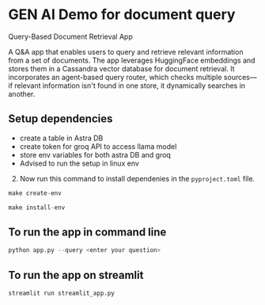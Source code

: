 # GEN AI Demo for document query 

Query-Based Document Retrieval App

A Q&A app that enables users to query and retrieve relevant information from a set of documents. The app leverages HuggingFace embeddings and stores them in a Cassandra vector database for document retrieval. It incorporates an agent-based query router, which checks multiple sources—if relevant information isn't found in one store, it dynamically searches in another. 



## Setup dependencies

- create a table in Astra DB
- create token for groq API to access llama model
- store env variables for both astra DB and groq
- Advised to run the setup in linux env

2. Now run this command to install dependenies in the `pyproject.toml` file. 

```python
make create-env
```

```python
make install-env
```

## To run the app in command line 

```python
python app.py --query <enter your question>
```


## To run the app on streamlit

```python
streamlit run streamlit_app.py
```
